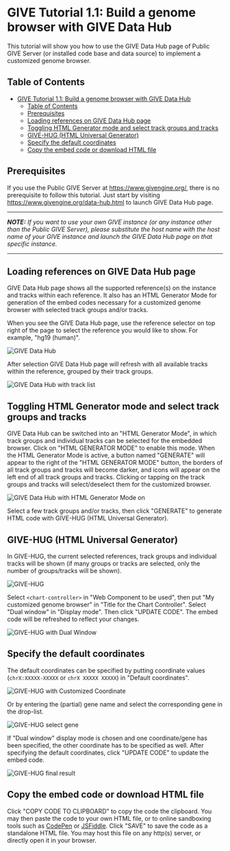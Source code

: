 # GIVE Tutorial 1.1: Build a genome browser with GIVE Data Hub

This tutorial will show you how to use the GIVE Data Hub page of Public GIVE Server (or installed code base and data source) to implement a customized genome browser.

## Table of Contents

- [GIVE Tutorial 1.1: Build a genome browser with GIVE Data Hub](#give-tutorial-11-build-a-genome-browser-with-give-data-hub)
  - [Table of Contents](#table-of-contents)
  - [Prerequisites](#prerequisites)
  - [Loading references on GIVE Data Hub page](#loading-references-on-give-data-hub-page)
  - [Toggling HTML Generator mode and select track groups and tracks](#toggling-html-generator-mode-and-select-track-groups-and-tracks)
  - [GIVE-HUG (HTML Universal Generator)](#give-hug-html-universal-generator)
  - [Specify the default coordinates](#specify-the-default-coordinates)
  - [Copy the embed code or download HTML file](#copy-the-embed-code-or-download-html-file)

## Prerequisites

If you use the Public GIVE Server at <https://www.givengine.org/>, there is no prerequisite to follow this tutorial. Just start by visiting <https://www.givengine.org/data-hub.html> to launch GIVE Data Hub page.

***
*__NOTE:__ If you want to use your own GIVE instance (or any instance other than the Public GIVE Server), please substitute the host name with the host name of your GIVE instance and launch the GIVE Data Hub page on that specific instance.*
***

## Loading references on GIVE Data Hub page

GIVE Data Hub page shows all the supported reference(s) on the instance and tracks within each reference. It also has an HTML Generator Mode for generation of the embed codes necessary for a customized genome browser with selected track groups and/or tracks.

When you see the GIVE Data Hub page, use the reference selector on top right of the page to select the reference you would like to show. For example, "hg19 (human)".

![GIVE Data Hub](1.1-extraFiles/1-GIVE-Hub.jpg)

After selection GIVE Data Hub page will refresh with all available tracks within the reference, grouped by their track groups.

![GIVE Data Hub with track list](1.1-extraFiles/2-GIVE-Hub-with-tracks.jpg)

## Toggling HTML Generator mode and select track groups and tracks

GIVE Data Hub can be switched into an "HTML Generator Mode", in which track groups and individual tracks can be selected for the embedded browser. Click on "HTML GENERATOR MODE" to enable this mode.
When the HTML Generator Mode is active, a button named "GENERATE" will appear to the right of the "HTML GENERATOR MODE" button, the borders of all track groups and tracks will become darker, and icons will appear on the left end of all track groups and tracks. Clicking or tapping on the track groups and tracks will select/deselect them for the customized browser.

![GIVE Data Hub with HTML Generator Mode on](1.1-extraFiles/3-GIVE-Hub-html-generator-mode.jpg)

Select a few track groups and/or tracks, then click "GENERATE" to generate HTML code with GIVE-HUG (HTML Universal Generator).

## GIVE-HUG (HTML Universal Generator)

In GIVE-HUG, the current selected references, track groups and individual tracks will be shown (if many groups or tracks are selected, only the number of groups/tracks will be shown).

![GIVE-HUG](1.1-extraFiles/4-GIVE-Code-Generator.jpg)

Select `<chart-controller>` in "Web Component to be used", then put "My customized genome browser" in "Title for the Chart Controller".
Select "Dual window" in "Display mode". Then click "UPDATE CODE". The embed code will be refreshed to reflect your changes.

![GIVE-HUG with Dual Window](1.1-extraFiles/5-GIVE-Code-Generator-Dual-Window.jpg)

## Specify the default coordinates

The default coordinates can be specified by putting coordinate values (`chrX:XXXXX-XXXXX` or `chrX XXXXX XXXXX`) in "Default coordinates".

![GIVE-HUG with Customized Coordinate](1.1-extraFiles/6-GIVE-Code-Generator-Coordinate.jpg)

Or by entering the (partial) gene name and select the corresponding gene in the drop-list.

![GIVE-HUG select gene](1.1-extraFiles/7-GIVE-Code-Generator-Gene.jpg)

If "Dual window" display mode is chosen and one coordinate/gene has been specified, the other coordinate has to be specified as well. After specifying the default coordinates, click "UPDATE CODE" to update the embed code.

![GIVE-HUG final result](1.1-extraFiles/8-GIVE-Code-Generator-Result.jpg)

## Copy the embed code or download HTML file

Click "COPY CODE TO CLIPBOARD" to copy the code the clipboard. You may then paste the code to your own HTML file, or to online sandboxing tools such as [CodePen](https://codepen.io/pen/) or [JSFiddle](https://jsfiddle.net/).
Click "SAVE" to save the code as a standalone HTML file. You may host this file on any http(s) server, or directly open it in your browser.
